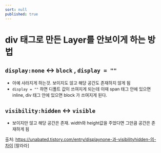 ```yaml
---
sort: null
published: true
---
```


# div 태그로 만든 Layer를 안보이게 하는 방법

## `display:none` ↔ `block` , `display = ""` 
- 아예 사라지게 하는것. 보이지도 않고 해당 공간도 존재하지 않게 됨
- `display = ""` 하면 디폴트 값이 쓰여지게 되는데 이때 span 태그 안에 있으면 inline, div 태그 안에 있으면 block 가 쓰여지게 된다.
 

## `visibility:hidden` ↔ `visible`
- 보이지만 않고 해당 공간은 존재. width와 height값을 주었다면 그만큼 공간은 존재하게 됨


출처: https://unabated.tistory.com/entry/displaynone-과-visibilityhidden-의-차이 [랄라라]
